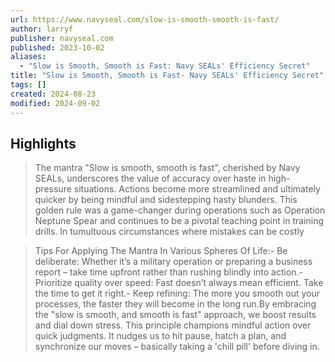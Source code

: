 ```yaml
---
url: https://www.navyseal.com/slow-is-smooth-smooth-is-fast/
author: larryf
publisher: navyseal.com
published: 2023-10-02
aliases:
  - "Slow is Smooth, Smooth is Fast: Navy SEALs' Efficiency Secret"
title: "Slow is Smooth, Smooth is Fast- Navy SEALs' Efficiency Secret"
tags: []
created: 2024-08-23
modified: 2024-09-02
---
```


## Highlights

> The mantra "Slow is smooth, smooth is fast", cherished by Navy SEALs, underscores the value of accuracy over haste in high-pressure situations. Actions become more streamlined and ultimately quicker by being mindful and sidestepping hasty blunders. This golden rule was a game-changer during operations such as Operation Neptune Spear and continues to be a pivotal teaching point in training drills. In tumultuous circumstances where mistakes can be costly

> Tips For Applying The Mantra In Various Spheres Of Life:- Be deliberate: Whether it’s a military operation or preparing a business report – take time upfront rather than rushing blindly into action.- Prioritize quality over speed: Fast doesn’t always mean efficient. Take the time to get it right.- Keep refining: The more you smooth out your processes, the faster they will become in the long run.By embracing the "slow is smooth, and smooth is fast" approach, we boost results and dial down stress. This principle champions mindful action over quick judgments. It nudges us to hit pause, hatch a plan, and synchronize our moves – basically taking a 'chill pill' before diving in.

